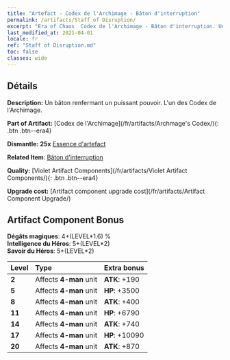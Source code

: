 ```yaml
---
title: "Artefact - Codex de l'Archimage - Bâton d'interruption"
permalink: /artifacts/Staff of Disruption/
excerpt: "Era of Chaos  Codex de l'Archimage - Bâton d'interruption. Un bâton renfermant un puissant pouvoir. L'un des Codex de l'Archimage."
last_modified_at: 2021-04-01
locale: fr
ref: "Staff of Disruption.md"
toc: false
classes: wide
---
```




## Détails

 **Description:** Un bâton renfermant un puissant pouvoir. L'un des Codex de l'Archimage.

 **Part of Artifact:** [Codex de l'Archimage](/fr/artifacts/Archmage's Codex/){: .btn .btn--era4}

 **Dismantle: 25x** [Essence d'artefact](/fr/Items/con_905/)

 **Related Item**: [Bâton d'interruption](/fr/Items/art_139/)

 **Quality:** [Violet Artifact Components](/fr/artifacts/Violet Artifact Components/){: .btn .btn--era4}

 **Upgrade cost:** [Artifact component upgrade cost](/fr/artifacts/Artifact Component Upgrade/)

## Artifact Component Bonus

  **Dégâts magiques**: 4+(LEVEL\*1.6) %<br/>**Intelligence du Héros**: 5+(LEVEL\*2)<br/>**Savoir du Héros**: 5+(LEVEL\*2)

  |  Level  | Type |    Extra bonus  | 
  |:--------|:-----|:----------------| 
  | **2** | Affects **4-man** unit | **ATK**: +190 | 
  | **5** | Affects **4-man** unit | **HP**: +3500 | 
  | **8** | Affects **4-man** unit | **ATK**: +400 | 
  | **11** | Affects **4-man** unit | **HP**: +6790 | 
  | **14** | Affects **4-man** unit | **ATK**: +740 | 
  | **17** | Affects **4-man** unit | **HP**: +10090 | 
  | **20** | Affects **4-man** unit | **ATK**: +870 | 
